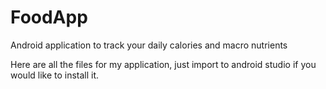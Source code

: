 # FoodApp
Android application to track your daily calories and macro nutrients

Here are all the files for my application, just import to android studio if you would like to install it.
